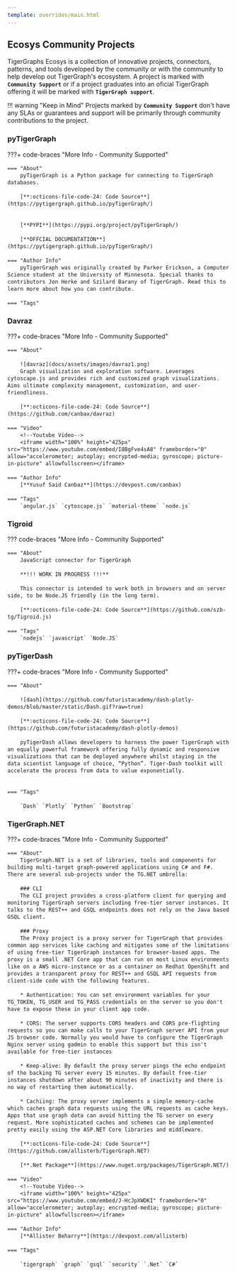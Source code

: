 ```yaml
---
template: overrides/main.html
---
```


## Ecosys Community Projects
TigerGraphs Ecosys is a collection of innovative projects, connectors, patterns, and tools developed by the community or with the community to help develop out TigerGraph's ecosystem. A project is marked with **`Community Support`** or if a project graduates into an oficial TigerGraph offering it will be marked with **`TigerGraph support`**.

!!! warning "Keep in Mind"
    Projects marked by **`Community Support`** don't have any SLAs or guarantees and support will be primarily through community contributions to the project.

### pyTigerGraph
???+ code-braces "More Info - Community Supported"

    === "About"
        pyTigerGraph is a Python package for connecting to TigerGraph databases.
        
        [**:octicons-file-code-24: Code Source**](https://pytigergraph.github.io/pyTigerGraph/)


        [**PYPI**](https://pypi.org/project/pyTigerGraph/)

        [**OFFCIAL DOCUMENTATION**](https://pytigergraph.github.io/pyTigerGraph/)

    === "Author Info" 
        pyTigerGraph was originally created by Parker Erickson, a Computer Science student at the University of Minnesota. Special thanks to contributors Jon Herke and Szilard Barany of TigerGraph. Read this to learn more about how you can contribute.

    === "Tags"

        

### Davraz

???+ code-braces "More Info - Community Supported"

    === "About"

        ![davraz](docs/assets/images/davraz1.png)
        Graph visualization and exploration software. Leverages cytoscape.js and provides rich and customized graph visualizations. Aims ultimate complexity management, customization, and user-friendliness.
        
        [**:octicons-file-code-24: Code Source**](https://github.com/canbax/davraz)
    
    === "Video"
        <!--Youtube Video-->
        <iframe width="100%" height="425px" src="https://www.youtube.com/embed/I8BgFve4sA8" frameborder="0" allow="accelerometer; autoplay; encrypted-media; gyroscope; picture-in-picture" allowfullscreen></iframe>

    === "Author Info" 
        [**Yusuf Said Canbaz**](https://devpost.com/canbax)

    === "Tags"
        `angular.js` `cytoscape.js` `material-theme` `node.js`
     


### Tigroid

??? code-braces "More Info - Community Supported"

    === "About"
        JavaScript connector for TigerGraph

        **!!! WORK IN PROGRESS !!!**

        This connector is intended to work both in browsers and on server side, to be Node.JS friendly (in the long term).

        [**:octicons-file-code-24: Code Source**](https://github.com/szb-tg/Tigroid.js)

    === "Tags"
        `nodejs` `javascript` `Node.JS`

### pyTigerDash

???+ code-braces "More Info - Community Supported"

    === "About"

        ![dash](https://github.com/futuristacademy/dash-plotly-demos/blob/master/static/Dash.gif?raw=true)

        [**:octicons-file-code-24: Code Source**](https://github.com/futuristacademy/dash-plotly-demos)

        pyTigerDash allows developers to harness the power TigerGraph with an equally powerful framework offering fully dynamic and responsive visualizations that can be deployed anywhere whilst staying in the data scientist language of choice, “Python”. Tiger-Dash toolkit will accelerate the process from data to value exponentially. 


    === "Tags"

        `Dash` `Plotly` `Python` `Bootstrap`

### TigerGraph.NET

???+ code-braces "More Info - Community Supported"

    === "About"
        TigerGraph.NET is a set of libraries, tools and components for building multi-target graph-powered applications using C# and F#. There are several sub-projects under the TG.NET umbrella:

        ### CLI
        The CLI project provides a cross-platform client for querying and monitoring TigerGraph servers including free-tier server instances. It talks to the REST++ and GSQL endpoints does not rely on the Java based GSQL client.

        ### Proxy
        The Proxy project is a proxy server for TigerGraph that provides common app services like caching and mitigates some of the limitations of using free-tier TigerGraph instances for browser-based apps. The proxy is a small .NET Core app that can run on most Linux environments like on a AWS micro-instance or as a container on Redhat OpenShift and provides a transparent proxy for REST++ and GSQL API requests from client-side code with the following features.

        * Authentication: You can set environment variables for your TG_TOKEN, TG_USER and TG_PASS credentials on the server so you don't have to expose these in your client app code.

        * CORS: The server supports CORS headers and CORS pre-flighting requests so you can make calls to your TigerGraph server API from your JS browser code. Normally you would have to configure the TigerGraph Nginx server using gadmin to enable this support but this isn't available for free-tier instances

        * Keep-alive: By default the proxy server pings the echo endpoint of the backing TG server every 15 minutes. By default free-tier instances shutdown after about 90 minutes of inactivity and there is no way of restarting them automatically.

        * Cachiing: The proxy server implements a simple memory-cache which caches graph data requests using the URL requests as cache keys. Apps that use graph data can avoid hitting the TG server on every request. More sophisticated caches and schemes can be implemented pretty easily using the ASP.NET Core libraries and middleware.

        [**:octicons-file-code-24: Code Source**](https://github.com/allisterb/TigerGraph.NET)

        [**.Net Package**](https://www.nuget.org/packages/TigerGraph.NET/)

    === "Video"
        <!--Youtube Video-->
        <iframe width="100%" height="425px" src="https://www.youtube.com/embed/J-HcJpXWDKI" frameborder="0" allow="accelerometer; autoplay; encrypted-media; gyroscope; picture-in-picture" allowfullscreen></iframe>

    === "Author Info"
        [**Allister Beharry**](https://devpost.com/allisterb)

    === "Tags"

        `tigergraph` `graph` `gsql` `security` `.Net` `C#`